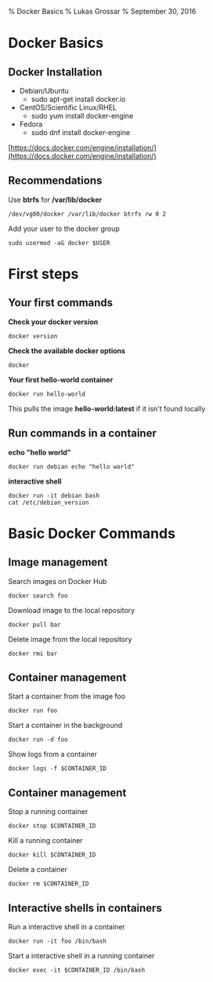 % Docker Basics
% Lukas Grossar
% September 30, 2016

# Docker Basics

## Docker Installation

* Debian/Ubuntu
    * sudo apt-get install docker.io
* CentOS/Scientific Linux/RHEL
    * sudo yum install docker-engine
* Fedora
    * sudo dnf install docker-engine

[https://docs.docker.com/engine/installation/](https://docs.docker.com/engine/installation/)

## Recommendations

Use **btrfs** for **/var/lib/docker**

    /dev/vg00/docker /var/lib/docker btrfs rw 0 2

Add your user to the docker group

    sudo usermod -aG docker $USER

# First steps

## Your first commands

**Check your docker version**

    docker version

**Check the available docker options**

    docker

**Your first hello-world container**

    docker run hello-world

This pulls the image **hello-world:latest** if it isn't found locally

## Run commands in a container

**echo "hello world"**

    docker run debian echo "hello world"

**interactive shell**

    docker run -it debian bash
    cat /etc/debian_version

# Basic Docker Commands

## Image management

Search images on Docker Hub

    docker search foo

Download image to the local repository

    docker pull bar

Delete image from the local repository

    docker rmi bar

## Container management

Start a container from the image foo

    docker run foo

Start a container in the background

    docker run -d foo

Show logs from a container

    docker logs -f $CONTAINER_ID

## Container management

Stop a running container

    docker stop $CONTAINER_ID

Kill a running container

    docker kill $CONTAINER_ID

Delete a container

    docker rm $CONTAINER_ID

## Interactive shells in containers

Run a interactive shell in a container

    docker run -it foo /bin/bash

Start a interactive shell in a running container

    docker exec -it $CONTAINER_ID /bin/bash
